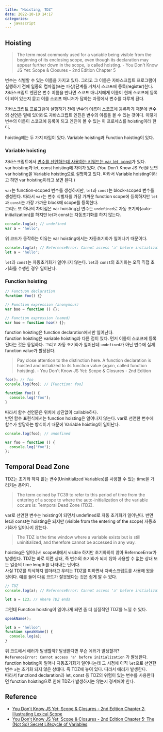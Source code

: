 ```yaml
---
title: "Hoisting, TDZ"
date: 2022-10-10 14:17
categories:
  - javascript
---
```


## Hoisting

> The term most commonly used for a variable being visible from the beginning of its enclosing scope, even though its declaration may appear further down in the scope, is called hoisting. - You Don't Know JS Yet: Scope & Closures - 2nd Edition Chapter 5

변수는 식별할 수 있는 이름을 가지고 있다. 그리고 그 이름은 자바스크립트 프로그램이 실행하기 전에 일종의 컴파일(또는 파싱)단계를 거쳐서 스코프에 등록(register)한다. 자바스크립트 엔진은 변수 이름을 만나면 스코프 매니저에게 이름이 현재 스코프에 등록이 되어 있는지 묻고 이를 스코프 매니저가 답하는 과정에서 변수를 다루게 된다.

자바스크립트 프로그램이 실행하기 전에 변수의 이름이 스코프에 등록하기 때문에 변수의 선언은 밑에 있더라도 자바스크립트 엔진은 변수의 이름을 볼 수 있는 것이다. 이렇게 변수의 이름이 스코프에 등록이 되고 엔진이 볼 수 있는 이 프로세스를 hoisting이라 한다.

hoisting에는 두 가지 타입이 있다. Variable hoisting과 Function hoisting이 있다.

### Variable hoisting

자바스크립트에서 [변수를 선언하는데 사용하는 키워드는 var, let, const](https://developer.mozilla.org/en-US/docs/Web/JavaScript/Reference/Statements#declaring_variables)가 있다.  
var hoisting과 let, const hoisting에 차이가 있다. (You Don't Know JS Yet을 보면 var hoisting을 Variable hoisting으로 설명하고 있다. 따라서 Variable hoisting이라고 하면 var hoisting이라고 보면 된다.)

`var`는 function-scoped 변수를 생성하지만, `let`과 `const`는 block-scoped 변수를 생성한다. 따라서 `var`는 변수 식별자를 가장 가까운 function scope에 등록하지만 `let`과 `const`는 가장 가까운 block에 scope를 등록한다.  
그리도 또 하나의 차이점은 var hoisting된 변수는 `undefined`로 자동 초기화(auto-initialization)를 하지만 let과 const는 자동초기화를 하지 않는다.

```javascript
console.log(a); // undefined
var a = "hello";
```

위 코드가 동작하는 이유는 var hoisting에서는 자동초기화가 일어나기 때문이다.

```javascript
console.log(a); // ReferenceError: Cannot access 'a' before initialization
let a = "hello";
```

`let`과 `const`는 자동초기화가 일어나지 않는다. `let`과 `const`의 초기화는 오직 직접 초기화를 수행한 경우 일어난다.

### Function hoisting

```javascript
// Functuon declaration
function foo() {}

// Function expression (anonymous)
var boo = function () {};

// Function expression (named)
var hoo = function hoo() {};
```

function hoisting은 function declaration에서만 일어난다.  
function hoisting은 variable hoisting과 다른 점이 있다. 먼저 이름이 스코프에 등록된다는 것은 동일하다. 그리고 자동 초기화가 일어난데 `undefined`가 아닌 변수에 실제 function value가 할당된다.

> Pay close attention to the distinction here. A function declaration is hoisted and initialized to its function value (again, called function hoisting). - You Don't Know JS Yet: Scope & Closures - 2nd Edition

```javascript
foo(); // foo
console.log(foo); // [Function: foo]

function foo() {
  console.log("foo");
}
```

따라서 함수 선언문은 위치에 상관없이 callable하다.  
반면 함수 표현식에서는 function hoisting은 일어나지 않는다. var로 선언한 변수에 함수가 할당하는 방식이기 때문에 Variable hoisting이 일어난다.

```javascript
console.log(foo); // undefined

var foo = function () {
  console.log("foo");
};
```

## Temporal Dead Zone

TDZ는 초기화 하지 않는 변수(Uninitialized Variables)를 사용할 수 있는 time을 가리키는 용어다.

> The term coined by TC39 to refer to this period of time from the entering of a scope to where the auto-initialization of the variable occurs is: Temporal Dead Zone (TDZ).

var로 선언한 변수는 hoisting이 되면서 undefined로 자동 초기화가 일어난다. 반면 let과 const는 hoisting은 되지만 (visible from the entering of the scope) 자동초기화가 일어나지 않는다.

> The TDZ is the time window where a variable exists but is still uninitialized, and therefore cannot be accessed in any way.

hoisting은 일어나서 scope내에서 visible 하지만 초기화하지 않아 RefernceError가 발생한다. TDZ는 바로 이런 상태, 즉 변수의 초기화가 되지 않아 사용할 수 없는 상태 또는 일종의 time length를 나타내는 단어다.  
사실 TDZ를 의식하지 않더라고 우리는 TDZ를 피하면서 자바스크립트를 사용해 왔을 것이다. 예를 들어 다음 코드가 잘못됐다는 것은 쉽게 알 수 있다.

```javascript
// TDZ
console.log(a); // ReferenceError: Cannot access 'a' before initialization

let a = 123; // Where TDZ ends
```

그런데 Function hoisting이 일어나게 되면 좀 더 실질적인 TDZ를 느낄 수 있다.

```javascript
speakName();

let a = "helloo";
function speakName() {
  console.log(a);
}
```

위 코드에서 에러가 발생할까? 발생한다면 무슨 에러가 발생할까?  
`ReferenceError: Cannot access 'a' before initialization` 가 발생한다. function hoisting이 일어나 자동초기화가 일어나는데 그 시점에 아직 `let`으로 선언한 변수 `a`는 초기화 되지 않은 상태다. 즉 TDZ에 놓여 있다. 따라서 에러가 발생한다.  
따라서 functiond declaration과 let, const 등 TDZ의 위험이 있는 변수를 사용한다면 function hoisting으로 인해 TDZ가 발생하지는 않는지 경계해야 한다.

## Reference

- [You Don't Know JS Yet: Scope & Closures - 2nd Edition Chapter 2: Illustrating Lexical Scope](https://github.com/getify/You-Dont-Know-JS/blob/2nd-ed/scope-closures/ch2.md#a-conversation-among-friends)
- [You Don't Know JS Yet: Scope & Closures - 2nd Edition Chapter 5: The (Not So) Secret Lifecycle of Variables](https://github.com/getify/You-Dont-Know-JS/blob/2nd-ed/scope-closures/ch5.md)
